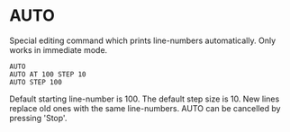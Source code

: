 # AUTO

Special editing command which prints line-numbers automatically. Only works in immediate mode.

`AUTO`  
`AUTO AT 100 STEP 10`  
`AUTO STEP 100`  

Default starting line-number is 100. The default step size is 10. New lines replace old ones with the same line-numbers. AUTO can be cancelled by pressing 'Stop'.